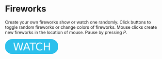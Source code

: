 # Fireworks

Create your own fireworks show or watch one randomly. Click buttons to toggle random fireworks or change colors of fireworks. Mouse clicks create new fireworks in the location of mouse. Pause by pressing _P_.

[![button](watch.png)](fireworks.html)

